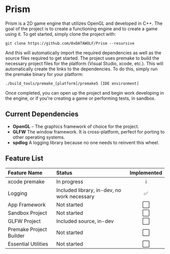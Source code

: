# Prism
Prism is a 2D game engine that utilizes OpenGL and developed in C++.
The goal of the project is to create a functioning engine and to create
a game using it. To get started, simply clone the project with:

```
git clone https://github.com/0xDATAWOLF/Prism --resursive
```

And this will automatically import the required dependencies as well as the source files required to get started.
The project uses premake to build the necessary project files for the platform (Visual Studio, xcode, etc.). This
will automatically create the links to the dependencies. To do this, simply run the premake binary for your platform:

```
./build_tools/premake_[platform]/premake5 [IDE environment]
```

Once completed, you can open up the project and begin work developing in the engine, or if you're creating a game or
performing tests, in sandbox.

## Current Dependencies

* **OpenGL** – The graphics framework of choice for the project.
* **GLFW** The window framework. It is cross-platform, perfect for
	porting to other operating systems.
* **spdlog** A logging library because no one needs to reinvent this wheel.

## Feature List

| Feature Name | Status | Implemented |
| :--- | :--- | :----: |
| xcode premake | In progress | ℹ️ |
| Logging | Included library, in-dev, no work necessary | ✅ |
| App Framework | Not started | ⬜️ |
| Sandbox Project | Not started | ⬜️ |
| GLFW Project | Included source, in-dev | ⬜️ |
| Premake Project Builder | Not started | ⬜️ |
| Essential Utilities | Not started | ⬜️ |



